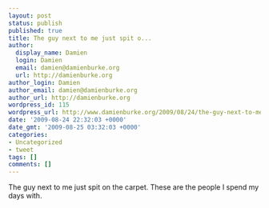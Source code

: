 ```yaml
---
layout: post
status: publish
published: true
title: The guy next to me just spit o...
author:
  display_name: Damien
  login: Damien
  email: damien@damienburke.org
  url: http://damienburke.org
author_login: Damien
author_email: damien@damienburke.org
author_url: http://damienburke.org
wordpress_id: 115
wordpress_url: http://www.damienburke.org/2009/08/24/the-guy-next-to-me-just-spit-o/
date: '2009-08-24 22:32:03 +0000'
date_gmt: '2009-08-25 03:32:03 +0000'
categories:
- Uncategorized
- tweet
tags: []
comments: []
---
```

<p>The guy next to me just spit on the carpet. These are the people I spend my days with.</p>

